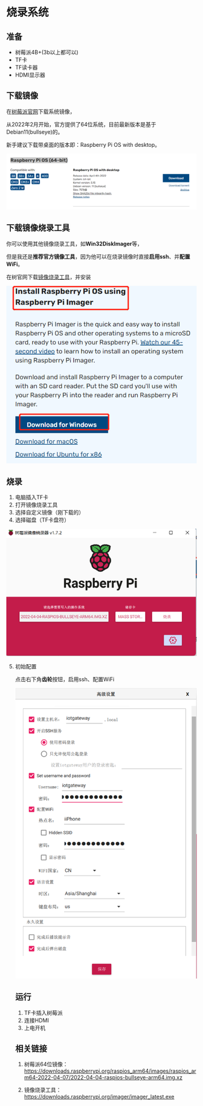 # 烧录系统

## 准备

- 树莓派4B+(3b以上都可以)
- TF卡
- TF读卡器
- HDMI显示器

## 下载镜像

在[树莓派官网](https://www.raspberrypi.com/software/operating-systems/)下载系统镜像，

从2022年2月开始，官方提供了64位系统，目前最新版本是基于Debian11(bullseye)的。

新手建议下载带桌面的版本即：Raspberry Pi OS with desktop。

![树莓派OS 64 bit](./images/OS.png)

## 下载镜像烧录工具

你可以使用其他镜像烧录工具，如**Win32DiskImager**等，

但是我还是**推荐官方镜像工具**，因为他可以在烧录镜像时直接**启用ssh**、并**配置WiFi**。

在树官网下载[镜像烧录工具](https://www.raspberrypi.com/software/)，并安装

![imager](./images/download-imager.png)

## 烧录

1. 电脑插入TF卡
2. 打开镜像烧录工具
3. 选择自定义镜像（刚下载的）
4. 选择磁盘（TF卡盘符）

![imager](./images/imager.png)

5. 初始配置

   点击右下角**齿轮**按钮，启用ssh、配置WiFi

   ![settings](./images/settings.png)

   ## 运行

   1. TF卡插入树莓派
   2. 连接HDMI
   3. 上电开机

   ## 相关链接

   1. 树莓派64位镜像：https://downloads.raspberrypi.org/raspios_arm64/images/raspios_arm64-2022-04-07/2022-04-04-raspios-bullseye-arm64.img.xz

   2. 镜像烧录工具：https://downloads.raspberrypi.org/imager/imager_latest.exe
